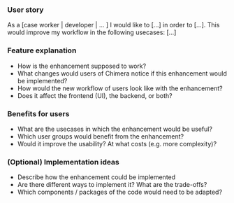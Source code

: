 ### User story

As a \[case worker | developer | ... \] I would like to \[...\] in order to \[...\]. This would improve my workflow in the following usecases: \[...\]

### Feature explanation

- How is the enhancement supposed to work?
- What changes would users of Chimera notice if this enhancement would be implemented?
- How would the new workflow of users look like with the enhancement?
- Does it affect the frontend (UI), the backend, or both?

### Benefits for users

- What are the usecases in which the enhancement would be useful?
- Which user groups would benefit from the enhancement?
- Would it improve the usability? At what costs (e.g. more complexity)?

### (Optional) Implementation ideas

- Describe how the enhancement could be implemented
- Are there different ways to implement it? What are the trade-offs?
- Which components / packages of the code would need to be adapted?
